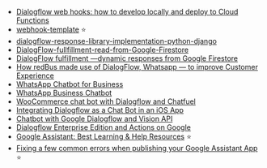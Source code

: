 

- [Dialogflow web hooks: how to develop locally and deploy to Cloud Functions](https://medium.com/@antonyharfield/dialogflow-web-hooks-how-to-develop-locally-and-deploy-to-cloud-functions-48839919e998)
- [webhook-template](https://github.com/antonyharfield/webhook-template) :star:
- [dialogflow-response-library-implementation-python-django](https://github.com/pragnakalp/dialogflow-response-library-implementation-python-django)
- [DialogFlow-fullfillment-read-from-Google-Firestore](https://github.com/jbergant/DialogFlow-fullfillment-read-from-Google-Firestore)
- [DialogFlow fulfillment —dynamic responses from Google Firestore](https://chatbotslife.com/dialogflow-fulfillment-dynamic-responses-from-google-firestore-20acd19146ee)
- [How redBus made use of DialogFlow, Whatsapp — to improve Customer Experience](https://medium.com/redbus-in/how-redbus-made-use-of-dialogflow-whatsapp-to-improve-customer-experience-17c95c68af37)
- [WhatsApp Chatbot for Business](https://chatbotsmagazine.com/a-step-by-step-guide-to-creating-whatsapp-chatbot-for-business-275dc3924b17)
- [WhatsApp Business Chatbot](https://marutitech.com/whatsapp-business-chatbot/)
- [WooCommerce chat bot with Dialogflow and Chatfuel](https://chatbotslife.com/woocommerce-chat-bot-with-dialogflow-and-chatfuel-simple-and-code-free-one-click-api-integration-770a458d0a00)
- [Integrating Dialogflow as a Chat Bot in an iOS App](https://medium.com/@pallavtrivedi03/integrating-dialogflow-as-a-chat-bot-in-an-ios-app-e66a4c7f2723)
- [Chatbot with Google Dialogflow and Vision API](https://towardsdatascience.com/add-image-recognition-to-your-chatbot-with-google-dialogflow-and-vision-api-fd45cd0bdd45)
- [Dialogflow Enterprise Edition and Actions on Google](https://medium.com/google-cloud/how-to-build-an-app-for-google-assistant-using-dialogflow-enterprise-edition-and-actions-on-google-4413a61d2f2d)
- [Google Assistant: Best Learning & Help Resources](https://medium.com/google-assistant/google-assistant-best-learning-help-resources-41812fbdef29) :star:
- [Fixing a few common errors when publishing your Google Assistant App](https://medium.com/voice-tech-podcast/fixing-few-common-errors-when-publishing-your-google-assistant-app-4e15c8b66775) :star:
